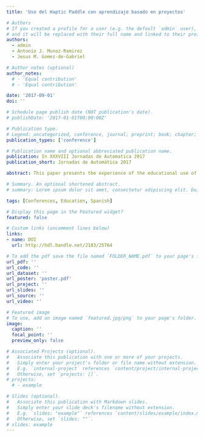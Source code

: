 ```yaml
---
title: 'Uso del Haptic Paddle con aprendizaje basado en proyectos'

# Authors
# If you created a profile for a user (e.g. the default `admin` user), write the username (folder name) here
# and it will be replaced with their full name and linked to their profile.
authors:
  - admin
  - Antonio J. Munoz-Ramirez
  - Jesus M. Gomez-de-Gabriel

# Author notes (optional)
author_notes:
  # - 'Equal contribution'
  # - 'Equal contribution'

date: '2017-09-01'
doi: ''

# Schedule page publish date (NOT publication's date).
# publishDate: '2017-01-01T00:00:00Z'

# Publication type.
# Legend: uncategorized, conference, journal; preprint; book; chapter; thesis; patent
publication_types: ['conference']

# Publication name and optional abbreviated publication name.
publication: In XXXVIII Jornadas de Automatica 2017
publication_short: Jornadas de Automática 2017

abstract: This paper presents the experience of the educational use of a haptic device developed as a new version of the Haptic Paddle, created at Stanford University in the mid 90's. It is a low-cost and simple educational device that can be assembled and programmed by students, and was used for teaching system dynamics. The design uses fully oﬀ-the-shelf electronics, standard metric bearings and hardware, and parts fabricated using 3D printing. This paper presents this device together with the experience of its teaching use, by means of project-based learning, in a mechatronics engineering master's degree course. This is the first experience with a total of eight haptic paddle kits in the subject of Teleoperation and Telerobotics, together with project-based learning (PBL) and the use of modeling languages. The organization and development of the practice sessions are described, with conclusions on the suitability of the devices and methods used.

# Summary. An optional shortened abstract.
# summary: Lorem ipsum dolor sit amet, consectetur adipiscing elit. Duis posuere tellus ac convallis placerat. Proin tincidunt magna sed ex sollicitudin condimentum.

tags: [Conferences, Education, Spanish]

# Display this page in the Featured widget?
featured: false

# Custom links (uncomment lines below)
links:
- name: DOI
  url: http://hdl.handle.net/2183/25764

# To add the pdf save the file named `FOLDER_NAME.pdf` to your page's folder.
url_pdf: ''
url_code: ''
url_dataset: ''
url_poster: 'poster.pdf'
url_project: ''
url_slides: ''
url_source: ''
url_video: ''

# Featured image
# To use, add an image named `featured.jpg/png` to your page's folder.
image:
  caption: ''
  focal_point: ''
  preview_only: false

# Associated Projects (optional).
#   Associate this publication with one or more of your projects.
#   Simply enter your project's folder or file name without extension.
#   E.g. `internal-project` references `content/project/internal-project/index.md`.
#   Otherwise, set `projects: []`.
# projects:
  # - example

# Slides (optional).
#   Associate this publication with Markdown slides.
#   Simply enter your slide deck's filename without extension.
#   E.g. `slides: "example"` references `content/slides/example/index.md`.
#   Otherwise, set `slides: ""`.
# slides: example
---
```


<!-- {{% callout note %}}
Click the _Cite_ button above to demo the feature to enable visitors to import publication metadata into their reference management software.
{{% /callout %}}

{{% callout note %}}
Create your slides in Markdown - click the _Slides_ button to check out the example.
{{% /callout %}}

Supplementary notes can be added here, including [code, math, and images](https://wowchemy.com/docs/writing-markdown-latex/). -->
